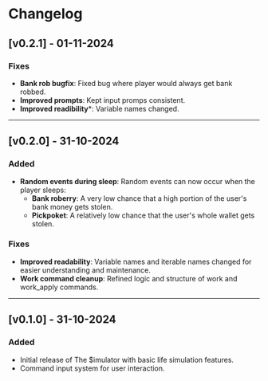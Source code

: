 # Changelog

## [v0.2.1] - 01-11-2024

### Fixes
- **Bank rob bugfix**: Fixed bug where player would always get bank robbed.
- **Improved prompts**: Kept input promps consistent.
- **Improved readibility***: Variable names changed.

---
## [v0.2.0] - 31-10-2024

### Added
- **Random events during sleep**: Random events can now occur when the player sleeps:
    - **Bank roberry**: A very low chance that a high portion of the user's bank money gets stolen.
    - **Pickpoket**: A relatively low chance that the user's whole wallet gets stolen.

### Fixes
- **Improved readability**: Variable names and iterable names changed for easier understanding and maintenance.
- **Work command cleanup**: Refined logic and structure of work and work_apply commands.

---
## [v0.1.0] - 31-10-2024
### Added
- Initial release of The $imulator with basic life simulation features.
- Command input system for user interaction.
